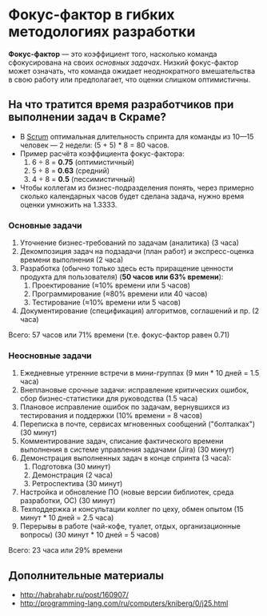 # Фокус-фактор в гибких методологиях разработки

**Фокус-фактор** — это коэффициент того, насколько команда сфокусирована на своих _основных задачах_. 
Низкий фокус-фактор может означать, что команда ожидает неоднократного вмешательства в свою работу или предполагает, что оценки слишком оптимистичны.

## На что тратится время разработчиков при выполнении задач в Скраме?

* В [Scrum](https://ru.wikipedia.org/wiki/Scrum) оптимальная длительность спринта для команды из 10—15 человек — 2 недели: (5 + 5) \* 8 = 80 часов.
* Пример расчёта коэффициента фокус-фактора: 
  1. 6 ÷ 8 = **0.75** (оптимистичный)
  1. 5 ÷ 8 = **0.63** (средний)
  1. 4 ÷ 8 = **0.5** (пессимистичный)
* Чтобы коллегам из бизнес-подразделения понять, через примерно сколько календарных часов будет сделана задача, нужно время оценки умножить на 1.3333.

### Основные задачи

1. Уточнение бизнес-требований по задачам (аналитика) (3 часа)
1. Декомпозиция задач на подзадачи (план работ) и экспресс-оценка времени выполнения (2 часа)
1. Разработка (обычно только здесь есть приращение ценности продукта для пользователя) (**50 часов или 63% времени**):
   1. Проектирование (≈10% времени или 5 часов)
   1. Программирование (≈80% времени или 40 часов)
   1. Тестирование (≈10% времени или 5 часов)
1. Документирование (спецификация) алгоритмов, соглашений и пр. (2 часа)

Всего: 57 часов или 71% времени (т.е. фокус-фактор равен 0.71)

### Неосновные задачи

1. Ежедневные утренние встречи в мини-группах (9 мин * 10 дней = 1.5 часа)
1. Внеплановые срочные задачи: исправление критических ошибок, сбор бизнес-статистики для руководства (1.5 часа)
1. Плановое исправление ошибок по задачам, вернувшихся из тестирования и поддержки (10% времени = 8 часов)
1. Переписка в почте, сервисах мгновенных сообщений ("болталках") (30 минут)
1. Комментирование задач, списание фактического времени выполнения в системе управления задачами (Jira) (30 минут)
1. Демонстрация выполненных задач в конце спринта (3 часа):
   1. Подготовка (30 минут)
   1. Демонстрация (2 часа)
   1. Ретроспектива (30 минут)
1. Настройка и обновление ПО (новые версии библиотек, среда разработки, ОС) (30 минут)
1. Техподдержка и консультации коллег по цеху, обмен опытом (15 минут * 10 дней = 2.5 часа)
1. Перерывы в работе (чай-кофе, туалет, отдых, организационные вопросы) (30 минут * 10 дней = 5 часов)

Всего: 23 часа или 29% времени

## Дополнительные материалы
* http://habrahabr.ru/post/160907/
* http://programming-lang.com/ru/computers/kniberg/0/j25.html
